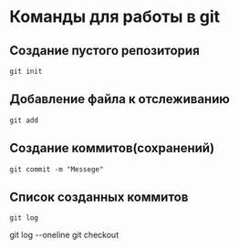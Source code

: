 # Команды для работы в git

## Создание пустого репозитория

``````
git init
``````
## Добавление файла к отслеживанию

``````
git add
``````

## Создание коммитов(сохранений)

``````
git commit -m "Messege"
``````

## Список созданных коммитов

``````
git log
``````

git log --oneline
git checkout
